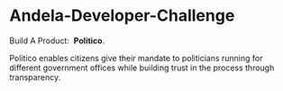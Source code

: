 # Andela-Developer-Challenge
Build A Product: ​ **Politico**.

Politico enables citizens give their mandate to politicians running for different government offices while building trust in the process through transparency.
